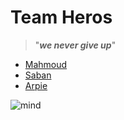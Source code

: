 # **Team Heros**

> "**_we never give up_**"
- [Mahmoud](./Mahmoud)
- [Saban](./Saban.md)
- [Arpie](./Arpie)

![mind](https://i2.wp.com/sitn.hms.harvard.edu/wp-content/uploads/2019/02/Mind_Control.jpg?resize=600%2C500)
